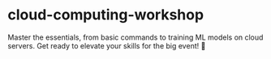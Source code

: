 # cloud-computing-workshop
Master the essentials, from basic commands to training ML models on cloud servers. Get ready to elevate your skills for the big event! 🚀
